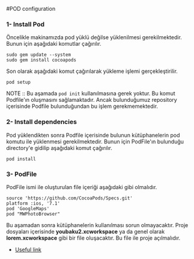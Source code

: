 #POD configuration

### 1- Install Pod
Öncelikle makinamızda pod yüklü değilse yüklenilmesi gerekilmektedir. Bunun için aşağıdaki komutlar çağırılır.
```
sudo gem update --system
sudo gem install cocoapods
```
Son olarak aşağıdaki komut çağırılarak yükleme işlemi gerçekleştirilir.
```
pod setup
```

NOTE :: Bu aşamada ```pod init``` kullanılmasına gerek yoktur. Bu komut Podfile'ın oluşmasını sağlamaktadır. Ancak bulunduğumuz repository içerisinde Podfile bulunduğundan bu işlem gerekmemektedir.

### 2- Install dependencies
Pod yüklendikten sonra Podfile içerisinde bulunun kütüphanelerin pod komutu ile yüklenmesi gerekilmektedir. Bunun için PodFile'ın bulunduğu directory'e gidilip aşağıdaki komut çağırılır.
```
pod install
```

### 3- PodFile
PodFile ismi ile oluşturulan file içeriği aşağıdaki gibi olmalıdır.
```
source 'https://github.com/CocoaPods/Specs.git'
platform :ios, '7.1'
pod 'GoogleMaps'
pod "MWPhotoBrowser"
```
Bu aşamadan sonra kütüphanelerin kullanılması sorun olmayacaktır. Proje dosyaları içerisinde <b>youbaku2.xcworkspace</b> ya da genel olarak <b>lorem.xcworkspace</b> gibi bir file oluşacaktır. Bu file ile proje açılmalıdır.

* [Useful link](http://www.raywenderlich.com/64546/introduction-to-cocoapods-2)
